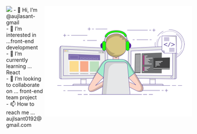 <img src="https://media.licdn.com/dms/image/D5616AQGgVHn6fZeFFQ/profile-displaybackgroundimage-shrink_350_1400/0/1673892485014?e=1684368000&v=beta&t=A3vj-aw2ySqPh3QaTaCXIAx77Bicww4-JYhihj8f7Pc">
<img align="right" alt="Coding" width="400" src="https://raw.githubusercontent.com/devSouvik/devSouvik/master/gif3.gif">
- 👋 Hi, I’m @aujlasant-gmail
</br>
- 👀 I’m interested in ...front-end development
</br>
- 🌱 I’m currently learning ... React
</br>
- 💞️ I’m looking to collaborate on ... front-end  team project
</br>
- 📫 How to reach me ... aujlsant0192@gmail.com

<!---
aujlasant-gmail/aujlasant-gmail is a ✨ special ✨ repository because its `README.md` (this file) appears on your GitHub profile.
You can click the Preview link to take a look at your changes.
--->
